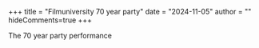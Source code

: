 +++
title = "Filmuniversity 70 year party"
date = "2024-11-05"
author = ""
hideComments=true
+++

The 70 year party performance
